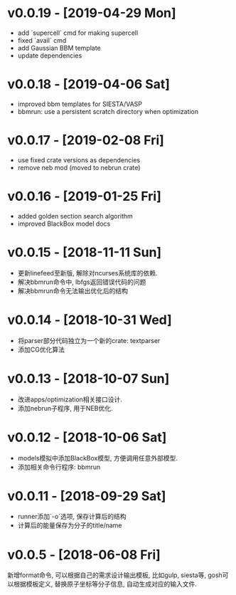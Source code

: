 
# v0.0.19 - <span class="timestamp-wrapper"><span class="timestamp">[2019-04-29 Mon]</span></span>

-   add \`supercell\` cmd for making supercell
-   fixed \`avail\` cmd
-   add Gaussian BBM template
-   update dependencies


# v0.0.18 - <span class="timestamp-wrapper"><span class="timestamp">[2019-04-06 Sat]</span></span>

-   improved bbm templates for SIESTA/VASP
-   bbmrun: use a persistent scratch directory when optimization


# v0.0.17 - <span class="timestamp-wrapper"><span class="timestamp">[2019-02-08 Fri]</span></span>

-   use fixed crate versions as dependencies
-   remove neb mod (moved to nebrun crate)


# v0.0.16 - <span class="timestamp-wrapper"><span class="timestamp">[2019-01-25 Fri]</span></span>

-   added golden section search algorithm
-   improved BlackBox model docs


# v0.0.15 - <span class="timestamp-wrapper"><span class="timestamp">[2018-11-11 Sun]</span></span>

-   更新linefeed至新版, 解除对ncurses系统库的依赖.
-   解决bbmrun命令中, lbfgs返回错误代码的问题
-   解决bbmrun命令无法输出优化后的结构


# v0.0.14 - <span class="timestamp-wrapper"><span class="timestamp">[2018-10-31 Wed]</span></span>

-   将parser部分代码独立为一个新的crate: textparser
-   添加CG优化算法


# v0.0.13 - <span class="timestamp-wrapper"><span class="timestamp">[2018-10-07 Sun]</span></span>

-   改进apps/optimization相关接口设计.
-   添加nebrun子程序, 用于NEB优化.


# v0.0.12 - <span class="timestamp-wrapper"><span class="timestamp">[2018-10-06 Sat]</span></span>

-   models模拟中添加BlackBox模型, 方便调用任意外部模型.
-   添加相关命令行程序: bbmrun


# v0.0.11 - <span class="timestamp-wrapper"><span class="timestamp">[2018-09-29 Sat]</span></span>

-   runner添加\`-o\`选项, 保存计算后的结构
-   计算后的能量保存为分子的title/name


# v0.0.5 - <span class="timestamp-wrapper"><span class="timestamp">[2018-06-08 Fri]</span></span>

新增format命令, 可以根据自己的需求设计输出模板, 比如gulp, siesta等, gosh可以根据模板定义, 替换原子坐标等分子信息, 自动生成对应的输入文件.

